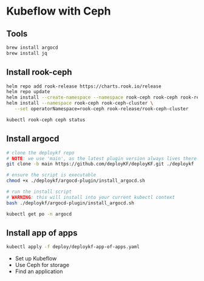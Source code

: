 # Kubeflow with Ceph

## Tools
```bash
brew install argocd
brew install jq
```

## Install rook-ceph
```bash
helm repo add rook-release https://charts.rook.io/release
helm repo update
helm install --create-namespace --namespace rook-ceph rook-ceph rook-release/rook-ceph 
helm install --namespace rook-ceph rook-ceph-cluster \
   --set operatorNamespace=rook-ceph rook-release/rook-ceph-cluster

kubectl rook-ceph ceph status
```

## Install argocd
```bash
# clone the deploykf repo
# NOTE: we use 'main', as the latest plugin version always lives there
git clone -b main https://github.com/deployKF/deployKF.git ./deploykf

# ensure the script is executable
chmod +x ./deploykf/argocd-plugin/install_argocd.sh

# run the install script
# WARNING: this will install into your current kubectl context
bash ./deploykf/argocd-plugin/install_argocd.sh

kubectl get po -n argocd
```

## Install app of apps
```bash
kubectl apply -f deploy/deploykf-app-of-apps.yaml
```


- Set up Kubeflow
- Use Ceph for storage
- Find an application
